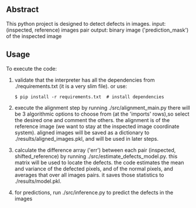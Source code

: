 Abstract
--------
This python project is designed to detect defects in images.
input: (inspected, reference) images pair
output: binary image ('prediction_mask') of the inspected image

Usage
-----
To execute the code:
1. validate that the interpreter has all the dependencies from ./requirements.txt (it is a very slim file).
   or use:
   ~~~~~~~~~~~~~~~~~~~~~~~~~~~~~~~~~~~~~~~~~~~~~~~~~~~~~~~~~
   $ pip install -r requirements.txt  # install dependencies
   ~~~~~~~~~~~~~~~~~~~~~~~~~~~~~~~~~~~~~~~~~~~~~~~~~~~~~~~~~
   
2. execute the alignment step by running ./src/alignment_main.py
   there will be 3 algorithmic options to choose from (at the 'imports' rows),so select the desired one and comment the others.
   the alignment is of the reference image (we want to stay at the inspected image coordinate system).
   aligned images will be saved as a dictionary to ./results/aligned_images.pkl, and will be used in later steps.
3. calculate the difference array ('err') between each pair (inspected, shifted_reference) by running ./src/estimate_defects_model.py.
   this matrix will be used to locate the defects.
   the code estimates the mean and variance of the defected pixels, and of the normal pixels, and averages that over all images pairs.
   it saves those statistics to ./results/model.pkl.
4. for predictions, run ./src/inference.py to predict the defects in the images


